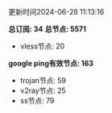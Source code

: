更新时间2024-06-28 11:13:16

**总订阅: 34**
**总节点: 5571**
- vless节点: 20

**google ping有效节点: 163**
- trojan节点: 59
- v2ray节点: 25
- ss节点: 79

